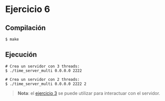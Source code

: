 # Ejercicio 6

## Compilación

```sh-session
$ make
```

## Ejecución

```sh-session
# Crea un servidor con 3 threads:
$ ./time_server_multi 0.0.0.0 2222

# Crea un servidor con 2 threads:
$ ./time_server_multi 0.0.0.0 2222 2
```

> **Nota**: el [ejercicio 3](../ejercicio3) se puede utilizar para interactuar
con el servidor.
